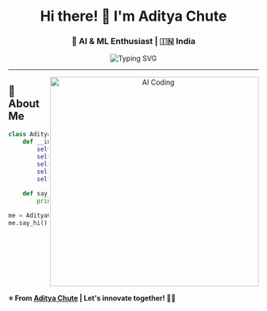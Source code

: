 <!--- Enhanced Banner for YUGANT GOTMARE --->
<div align="center">
  <img src=""/>
</div>

<div align="center">
  
# Hi there! 👋 I'm **Aditya Chute**

### 🚀 AI & ML Enthusiast | 🇮🇳 India

<img src="https://readme-typing-svg.demolab.com?font=Fira+Code&weight=600&size=28&duration=1000&pause=500&color=FF6B35&center=true&vCenter=true&multiline=true&width=800&height=100&lines=AI+%26+ML+Engineer;Always+Learning+%26+Building" alt="Typing SVG" />
</div>

---

<div align="center">
  <img align="right" alt="AI Coding" width="420" src="https://cdn.dribbble.com/users/46123/screenshots/6135335/ai-sun-type.gif">
</div>

## 🎯 **About Me**

```python
class AdityaChute:
    def __init__(self):
        self.name = "Aditya Chute"
        self.role = "Aspiring AI/ML Engineer"
        self.location = "India 🇮🇳"
        self.collaboration = "Open to collaborations"
        self.contact = "adityachute358@gmail.com"
    
    def say_hi(self):
        print("Thanks for dropping by! Let's build something amazing together!")

me = AdityaChute()
me.say_hi()
```

<br clear="right"/>


**⭐ From [Aditya Chute](https://github.com/InfinityAditya) | Let's innovate together! 🤖✨**

</div>

